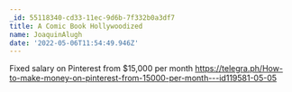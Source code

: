 ```yaml
---
_id: 55118340-cd33-11ec-9d6b-7f332b0a3df7
title: A Comic Book Hollywoodized
name: JoaquinAlugh
date: '2022-05-06T11:54:49.946Z'
---
```

Fixed salary on Pinterest from $15,000 per month https://telegra.ph/How-to-make-money-on-pinterest-from-15000-per-month---id119581-05-05
